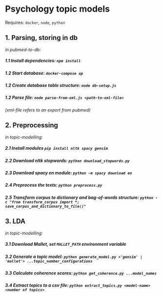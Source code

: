

# Psychology topic models

Requires: `docker`, `node`, `python`

## 1. Parsing, storing in db
_in pubmed-to-db:_
##### 1.1 Install dependencies: `npm install`
##### 1.2 Start database: `docker-compose up`
##### 1.2 Create database table structure: `node db-setup.js`
##### 1.2 Parse file: `node parse-from-xml.js <path-to-xml-file>`
_(xml-file refers to an export from pubmed)_

## 2. Preprocessing
_in topic-modelling:_
##### 2.1 Install modules `pip install nltk spacy gensim`
##### 2.2 Download nltk stopwords: `python download_stopwords.py`
##### 2.3 Download spacy en module: `python -m spacy download en`
##### 2.4 Preprocess the texts: `python preprocess.py`
##### 2.5 Transform corpus to dictionary and bag-of-words structure: `python -c "from transform_corpus import *; save_corpus_and_dictionary_to_file()"`

## 3. LDA
_in topic-modelling:_
##### 3.1 Download Mallet, set `MALLET_PATH` environment variable
##### 3.2 Generate a topic model: `python generate_model.py <'gensim' | 'mallet'> ...topic_number_configurations`
##### 3.3 Calculate coherence scores: `python get_coherence.py ...model_names`
##### 3.4 Extract topics to a csv file: `python extract_topics.py <model-name> <number of topics>`
